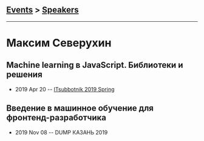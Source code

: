 ## [Events](../README.md) > [Speakers](../speakers.md)
---

# Максим Северухин

## Machine learning в JavaScript. Библиотеки и решения
- 2019 Apr 20 -- [ITsubbotnik 2019 Spring](https://www.youtube.com/watch?v=GzPpc6TAS5A)    
## Введение в машинное обучение для фронтенд-разработчика
- 2019 Nov 08 -- DUMP КАЗАНЬ 2019    
